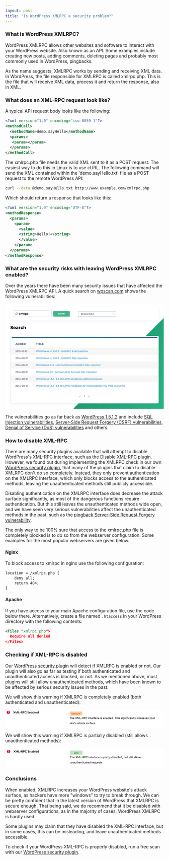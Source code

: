 ```yaml
---
layout: post
title: "Is WordPress XMLRPC a security problem?"
---
```


### What is WordPress XMLRPC?

WordPress XMLRPC allows other websites and software to interact with your WordPress website. Also known as an API. Some examples include creating new posts, adding comments, deleting pages and probably most commonly used in WordPress, pingbacks.

As the name suggests, XMLRPC works by sending and receiving XML data. In WordPress, the file responsible for XMLRPC is called xmlrpc.php. This is the file that will receive XML data, process it and return the response, also in XML.

### What does an XML-RPC request look like?

A typical API request body looks like the following:

```xml
<?xml version="1.0" encoding="iso-8859-1"?>
<methodCall>
  <methodName>demo.sayHello</methodName>
  <params>
   <param></param>
  </params>
</methodCall>
```

The xmlrpc.php file needs the valid XML sent to it as a POST request. The easiest way to do this in Linux is to use cURL. The following command will send the XML contained within the 'demo.sayHello.txt' file as a POST request to the remote WordPress API:

```sh
curl --data @demo.sayHello.txt http://www.example.com/xmlrpc.php
```

Which should return a response that looks like this:

```xml
<?xml version="1.0" encoding="UTF-8"?>
<methodResponse>
  <params>
    <param>
      <value>
      <string>Hello!</string>
      </value>
    </param>
  </params>
</methodResponse>
```

### What are the security risks with leaving WordPress XMLRPC enabled?

Over the years there have been many security issues that have affected the WordPress XMLRPC API. A quick search on [wpscan.com](https://wpscan.com/) shows the following vulnerabilities:

![XML-RPC Search on wpscan.com](/assets/posts/xmlrpc/xmlrpc-wordpresss-vulnerabilities.png)

The vulnerabilities go as far back as [WordPress 1.5.1.2](https://wpscan.com/wordpress/1512) and include [SQL Injection vulnerabilities](https://wpscan.com/vulnerability/7a81eb8e-a536-4b51-aebb-10bfbfaa93d7), [Server-Side Request Forgery (CSRF) vulnerabilities](https://wpscan.com/vulnerability/21079a9f-7256-4ec0-b93d-44b489720cde), [Denial of Service (DoS) vulnerabilities](https://www.rapid7.com/db/modules/auxiliary/dos/http/wordpress_xmlrpc_dos/) and others.

### How to disable XML-RPC

There are many security plugins available that will attempt to disable WordPress's XML-RPC interface, such as the [Disable XML-RPC](https://wordpress.org/plugins/disable-xml-rpc/) plugin. However, we found out during implementing the XMLRPC check in our own [WordPress security plugin](https://wordpress.org/plugins/wpscan/), that many of the plugins that claim to disable XMLRPC don't do so completely. Instead, they only prevent authentication on the XMLRPC interface, which only blocks access to the authenticated methods, leaving the unauthenticated methods still publicly accessible.

Disabling authentication on the XMLRPC interface does decrease the attack surface significantly, as most of the dangerous functions require authentication. But this still leaves the unauthenticated methods wide open, and we have seen very serious vulnerabilities affect the unauthenticated methods in the past, such as the [pingback Server-Side Request Forgery vulnerability](https://www.tenable.com/plugins/nessus/64453).

The only way to be 100% sure that access to the xmlrpc.php file is completely blocked is to do so from the webserver configuration. Some examples for the most popular webservers are given below.

#### Nginx

To block access to xmlrpc in nginx use the following configuration:

```
location = /xmlrpc.php {
    deny all;
    return 404;
}
```

#### Apache

If you have access to your main Apache configuration file, use the code below there. Alternatively, create a file named `.htaccess` in your WordPress directory with the following contents:

```xml
<Files "xmlrpc.php">  
  Require all denied
</Files>
```

### Checking if XML-RPC is disabled

Our [WordPress security plugin](https://wordpress.org/plugins/wpscan/) will detect if XMLRPC is enabled or not. Our plugin will also go as far as testing if both authenticated and unauthenticated access is blocked, or not. As we mentioned above, most plugins will still allow unauthenticated methods, which have been known to be affected by serious security issues in the past.

We will show this warning if XMLRPC is completely enabled (both authenticated and unauthenticated):

![WordPress XMLRPC enabled](/assets/posts/xmlrpc/wpscan-xmlrpc-enabled.png)

We will show this warning if XMLRPC is partially disabled (still allows unauthenticated methods):

![WordPress XMLRPC enabled](/assets/posts/xmlrpc/wpscan-xmlrpc-enabled-2.png)


### Conclusions

When enabled, XMLRPC increases your WordPress website's attack surface, as hackers have more "windows" to try to break through. We can be pretty confident that in the latest version of WordPress that XMLRPC is secure enough. That being said, we do recommend that it be disabled with webserver configurations, as in the majority of cases, WordPress XMLRPC is hardly used.

Some plugins may claim that they have disabled the XML-RPC interface, but in some cases, this can be misleading, and leave unauthenticated methods accessible.

To check if your WordPress XML-RPC is properly disabled, run a free scan with our [WordPress security plugin](https://wordpress.org/plugins/wpscan/).

